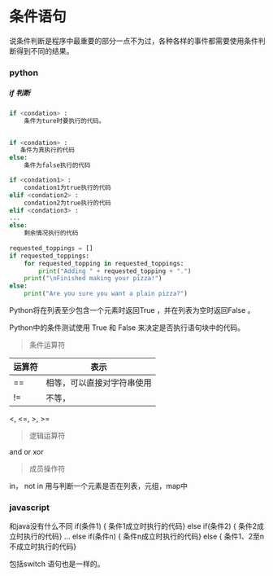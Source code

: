 # 条件语句

说条件判断是程序中最重要的部分一点不为过，各种各样的事件都需要使用条件判断得到不同的结果。

### python

##### if 判断

```python
if <condation> :
    条件为ture时要执行的代码。


if <condation> :
   条件为真执行的代码
else:
    条件为false执行的代码

if <condation1> :
    condation1为true执行的代码
elif <condation2> :
    condation2为true执行的代码
elif <condation3> :
...
else:
    剩余情况执行的代码
    
requested_toppings = []
if requested_toppings:
    for requested_topping in requested_toppings:
        print("Adding " + requested_topping + ".")
    print("\nFinished making your pizza!")
else:
    print("Are you sure you want a plain pizza?")
```
Python将在列表至少包含一个元素时返回True ，并在列表为空时返回False 。

Python中的条件测试使用 True 和 False 来决定是否执行语句块中的代码。

> 条件运算符

| 运算符 | 表示   |
|-------|-------|
|   ==  | 相等，可以直接对字符串使用 |
|  !=   | 不等，
<, <=, >, >=

> 逻辑运算符

and or xor

> 成员操作符

in， not in
用与判断一个元素是否在列表，元组，map中


### javascript 
和java没有什么不同
if(条件1)
{ 条件1成立时执行的代码}
else  if(条件2)
{ 条件2成立时执行的代码}
...
else  if(条件n)
{ 条件n成立时执行的代码}
else
{ 条件1、2至n不成立时执行的代码}

包括switch 语句也是一样的。



